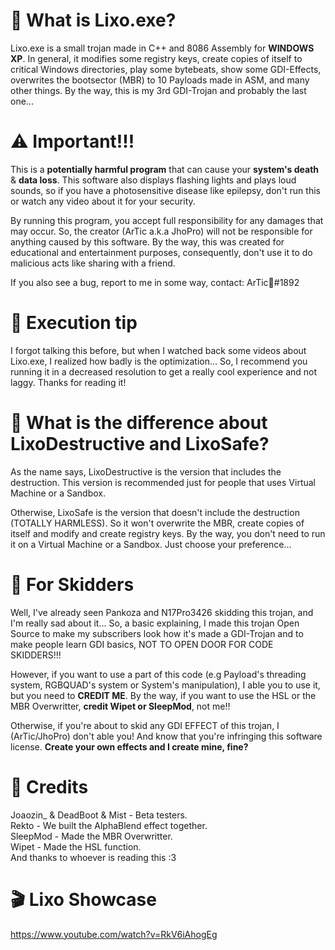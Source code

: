 # 🤔 What is Lixo.exe?
Lixo.exe is a small trojan made in C++ and 8086 Assembly for <b>WINDOWS XP</b>. In general, it modifies some registry keys, create copies of itself to critical Windows directories, play some bytebeats, show some GDI-Effects, overwrites the bootsector (MBR) to 10 Payloads made in ASM, and many other things. By the way, this is my 3rd GDI-Trojan and probably the last one...

# ⚠️ Important!!!
This is a <b>potentially harmful program</b> that can cause your <b>system's death</b> & <b>data loss</b>. This software also displays flashing lights and plays loud sounds, so if you have a photosensitive disease like epilepsy, don't run this or watch any video about it for your security.

By running this program, you accept full responsibility for any damages that may occur. So, the creator (ArTic a.k.a JhoPro) will not be responsible for anything caused by this software. By the way, this was created for educational and entertainment purposes, consequently, don't use it to do malicious acts like sharing with a friend.

If you also see a bug, report to me in some way, contact: ArTic🌊#1892

# 🤔 Execution tip
I forgot talking this before, but when I watched back some videos about Lixo.exe, I realized how badly is the optimization... So, I recommend you running it in a decreased resolution to get a really cool experience and not laggy. Thanks for reading it!

# 💊 What is the difference about LixoDestructive and LixoSafe?
As the name says, LixoDestructive is the version that includes the destruction. This version is recommended just for people that uses Virtual Machine or a Sandbox.    

Otherwise, LixoSafe is the version that doesn't include the destruction (TOTALLY HARMLESS). So it won't overwrite the MBR, create copies of itself and modify and create registry keys. By the way, you don't need to run it on a Virtual Machine or a Sandbox. Just choose your preference...

# 🤡 For Skidders
Well, I've already seen Pankoza and N17Pro3426 skidding this trojan, and I'm really sad about it... So, a basic explaining, I made this trojan Open Source to make my subscribers look how it's made a GDI-Trojan and to make people learn GDI basics, NOT TO OPEN DOOR FOR CODE SKIDDERS!!!

However, if you want to use a part of this code (e.g Payload's threading system, RGBQUAD's system or System's manipulation), I able you to use it, but you need to <b>CREDIT ME</b>. By the way, if you want to use the HSL or the MBR Overwritter, <b>credit Wipet or SleepMod</b>, not me!!

Otherwise, if you're about to skid any GDI EFFECT of this trojan, I (ArTic/JhoPro) don't able you! And know that you're infringing this software license. 
<b>Create your own effects and I create mine, fine?</b>

# 🤝 Credits
Joaozin_ & DeadBoot & Mist - Beta testers. <br/>
Rekto - We built the AlphaBlend effect together. <br/>
SleepMod - Made the MBR Overwritter. <br/>
Wipet - Made the HSL function. <br/>
And thanks to whoever is reading this :3 <br/>

# 🎬 Lixo Showcase
https://www.youtube.com/watch?v=RkV6iAhogEg
